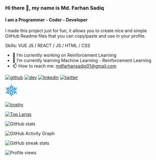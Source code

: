 ### Hi there 👋, my name is Md. Farhan Sadiq
#### I am a Programmer - Coder - Developer
I made this project just for fun, it allows you to create nice and simple GitHub Readme files that you can copy/paste and use in your profile.

Skills: VUE JS / REACT / JS / HTML / CSS

- 🔭 I’m currently working on Reinforcement Learning 
- 🌱 I’m currently learning Machine Learning - Reinforcement Learning 
- 📫 How to reach me: mdfarhansadiq01@gmail.com 


[<img src='https://cdn.jsdelivr.net/npm/simple-icons@3.0.1/icons/github.svg' alt='github' height='40'>](https://github.com/mdfarhansadiq)  [<img src='https://cdn.jsdelivr.net/npm/simple-icons@3.0.1/icons/dev-dot-to.svg' alt='dev' height='40'>](https://dev.to/mdfarhansadiq)  [<img src='https://cdn.jsdelivr.net/npm/simple-icons@3.0.1/icons/linkedin.svg' alt='linkedin' height='40'>](https://www.linkedin.com/in/mdfarhansadiq/)  [<img src='https://cdn.jsdelivr.net/npm/simple-icons@3.0.1/icons/twitter.svg' alt='twitter' height='40'>](https://twitter.com/mdfarhansadiq)  

<a href='https://archiveprogram.github.com/'><img src='https://raw.githubusercontent.com/acervenky/animated-github-badges/master/assets/acbadge.gif' width='40' height='40'></a> 

[![trophy](https://github-profile-trophy.vercel.app/?username=mdfarhansadiq)](https://github.com/ryo-ma/github-profile-trophy)

[![Top Langs](https://github-readme-stats.vercel.app/api/top-langs/?username=mdfarhansadiq)](https://github.com/anuraghazra/github-readme-stats)

![GitHub stats](https://github-readme-stats.vercel.app/api?username=mdfarhansadiq&show_icons=true)  

![GitHub Activity Graph](https://activity-graph.herokuapp.com/graph?username=mdfarhansadiq)  

![GitHub streak stats](https://github-readme-streak-stats.herokuapp.com/?user=mdfarhansadiq)  

![Profile views](https://gpvc.arturio.dev/mdfarhansadiq)  
